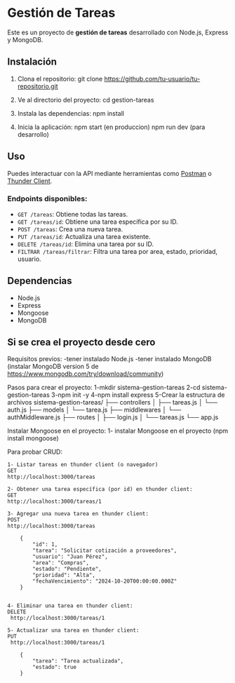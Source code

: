 # Gestión de Tareas

Este es un proyecto de **gestión de tareas** desarrollado con Node.js, Express y MongoDB.

## Instalación

1. Clona el repositorio:
    git clone https://github.com/tu-usuario/tu-repositorio.git

2. Ve al directorio del proyecto:
    cd gestion-tareas

3. Instala las dependencias: 
    npm install

4. Inicia la aplicación: 
    npm start  (en produccion)
	npm run dev (para desarrollo)


## Uso

Puedes interactuar con la API mediante herramientas como [Postman](https://www.postman.com/) o [Thunder Client](https://www.thunderclient.com/).

### Endpoints disponibles:

- `GET /tareas`: Obtiene todas las tareas.
- `GET /tareas/id`: Obtiene una tarea específica por su ID.
- `POST /tareas`: Crea una nueva tarea.
- `PUT /tareas/id`: Actualiza una tarea existente.
- `DELETE /tareas/id`: Elimina una tarea por su ID.
- `FILTRAR /tareas/filtrar`: Filtra una tarea por area, estado, prioridad, usuario. 

## Dependencias

- Node.js
- Express
- Mongoose
- MongoDB

## Si se crea el proyecto desde cero

Requisitos previos:
	-tener instalado Node.js
	-tener instalado MongoDB (instalar MongoDB version 5 de https://www.mongodb.com/try/download/community)


Pasos para crear el proyecto:
	1-mkdir sistema-gestion-tareas
	2-cd sistema-gestion-tareas
	3-npm init -y
	4-npm install express
	5-Crear la estructura de archivos
		sistema-gestion-tareas/
		├── controllers
		│   ├── tareas.js
		│   └── auth.js
		├── models
		│   └── tarea.js
		├── middlewares
		│   └── authMiddleware.js
		├── routes
		│   ├── login.js
		│   └── tareas.js
		└── app.js

Instalar Mongoose en el proyecto:
	1- instalar Mongoose en el proyecto (npm install mongoose)

Para probar CRUD:

	1- Listar tareas en thunder client (o navegador)
	GET 
	http://localhost:3000/tareas

	2- Obtener una tarea específica (por id) en thunder client:
	GET
	http://localhost:3000/tareas/1

	3- Agregar una nueva tarea en thunder client:
	POST 
	http://localhost:3000/tareas

		{
    		"id": 1,
    		"tarea": "Solicitar cotización a proveedores",
    		"usuario": "Juan Pérez",
    		"area": "Compras",
    		"estado": "Pendiente",
    		"prioridad": "Alta",
    		"fechaVencimiento": "2024-10-20T00:00:00.000Z"
		}


	4- Eliminar una tarea en thunder client:
	DELETE
	 http://localhost:3000/tareas/1
	 
	5- Actualizar una tarea en thunder client: 
	PUT
	 http://localhost:3000/tareas/1

		{
			"tarea": "Tarea actualizada",
			"estado": true
		}
